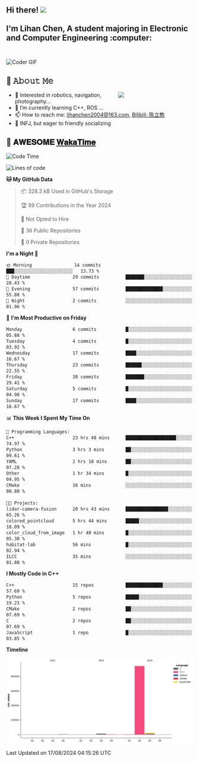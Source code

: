 <h2 align="left">
 <abc>
  <br>Hi there! <img src="https://user-images.githubusercontent.com/42378118/110234147-e3259600-7f4e-11eb-95be-0c4047144dea.gif" width="30"><br>
  <br> I'm Lihan Chen, A student majoring in Electronic and Computer Engineering :computer:<br>
  <br>
 </abc>
</h2>

<img align="center" src="https://media.giphy.com/media/SWoSkN6DxTszqIKEqv/giphy.gif" alt="Coder GIF" width="500">

## :book: 𝙰𝚋𝚘𝚞𝚝 𝙼𝚎

<img align="right" width="40%" src="https://github-readme-stats.vercel.app/api?username=LihanChen2004&show_icons=true&icon_color=CE1D2D&text_color=718096&bg_color=ffffff&hide_title=true" />

- 🌟 Interested in robotics, navigation, photography...
- 🌱 I’m currently learning C++, ROS ... 
- 📫 How to reach me: lihanchen2004@163.com, [Bilibili: 陈立憨](https://space.bilibili.com/170786212)
- 👯 INFJ, but eager to friendly socializing

## 📜 𝐀𝐖𝐄𝐒𝐎𝐌𝐄 [𝐖𝐚𝐤𝐚𝐓𝐢𝐦𝐞](https://github.com/anmol098/waka-readme-stats)

<!--START_SECTION:waka-->
![Code Time](http://img.shields.io/badge/Code%20Time-46%20hrs%201%20min-blue)

![Lines of code](https://img.shields.io/badge/From%20Hello%20World%20I%27ve%20Written-983.1%20thousand%20lines%20of%20code-blue)

**🐱 My GitHub Data** 

> 📦 328.3 kB Used in GitHub's Storage 
 > 
> 🏆 99 Contributions in the Year 2024
 > 
> 🚫 Not Opted to Hire
 > 
> 📜 36 Public Repositories 
 > 
> 🔑 0 Private Repositories 
 > 
**I'm a Night 🦉** 

```text
🌞 Morning                14 commits          ███░░░░░░░░░░░░░░░░░░░░░░   13.73 % 
🌆 Daytime                29 commits          ███████░░░░░░░░░░░░░░░░░░   28.43 % 
🌃 Evening                57 commits          ██████████████░░░░░░░░░░░   55.88 % 
🌙 Night                  2 commits           ░░░░░░░░░░░░░░░░░░░░░░░░░   01.96 % 
```
📅 **I'm Most Productive on Friday** 

```text
Monday                   6 commits           █░░░░░░░░░░░░░░░░░░░░░░░░   05.88 % 
Tuesday                  4 commits           █░░░░░░░░░░░░░░░░░░░░░░░░   03.92 % 
Wednesday                17 commits          ████░░░░░░░░░░░░░░░░░░░░░   16.67 % 
Thursday                 23 commits          ██████░░░░░░░░░░░░░░░░░░░   22.55 % 
Friday                   30 commits          ███████░░░░░░░░░░░░░░░░░░   29.41 % 
Saturday                 5 commits           █░░░░░░░░░░░░░░░░░░░░░░░░   04.90 % 
Sunday                   17 commits          ████░░░░░░░░░░░░░░░░░░░░░   16.67 % 
```


📊 **This Week I Spent My Time On** 

```text
💬 Programming Languages: 
C++                      23 hrs 48 mins      ███████████████████░░░░░░   74.97 % 
Python                   3 hrs 3 mins        ██░░░░░░░░░░░░░░░░░░░░░░░   09.61 % 
YAML                     2 hrs 18 mins       ██░░░░░░░░░░░░░░░░░░░░░░░   07.28 % 
Other                    1 hr 34 mins        █░░░░░░░░░░░░░░░░░░░░░░░░   04.95 % 
CMake                    16 mins             ░░░░░░░░░░░░░░░░░░░░░░░░░   00.88 % 

🐱‍💻 Projects: 
lidar-camera-fusion      20 hrs 43 mins      ████████████████░░░░░░░░░   65.26 % 
colored_pointcloud       5 hrs 44 mins       █████░░░░░░░░░░░░░░░░░░░░   18.09 % 
color_cloud_from_image   1 hr 40 mins        █░░░░░░░░░░░░░░░░░░░░░░░░   05.30 % 
habitat-lab              56 mins             █░░░░░░░░░░░░░░░░░░░░░░░░   02.94 % 
ILCC                     35 mins             ░░░░░░░░░░░░░░░░░░░░░░░░░   01.88 % 
```

**I Mostly Code in C++** 

```text
C++                      15 repos            ██████████████░░░░░░░░░░░   57.69 % 
Python                   5 repos             █████░░░░░░░░░░░░░░░░░░░░   19.23 % 
CMake                    2 repos             ██░░░░░░░░░░░░░░░░░░░░░░░   07.69 % 
C                        2 repos             ██░░░░░░░░░░░░░░░░░░░░░░░   07.69 % 
JavaScript               1 repo              █░░░░░░░░░░░░░░░░░░░░░░░░   03.85 % 
```



**Timeline**

![Lines of Code chart](https://raw.githubusercontent.com/LihanChen2004/LihanChen2004/main/assets/bar_graph.png)


 Last Updated on 17/08/2024 04:15:26 UTC
<!--END_SECTION:waka-->

<!--
**LihanChen2004/LihanChen2004** is a ✨ _special_ ✨ repository because its `README.md` (this file) appears on your GitHub profile.

Here are some ideas to get you started:

- 🔭 I’m currently working on ...
- 🌱 I’m currently learning ...
- 👯 I’m looking to collaborate on ...
- 🤔 I’m looking for help with ...
- 💬 Ask me about ...
- 📫 How to reach me: ...
- 😄 Pronouns: ...
- ⚡ Fun fact: ...
-->
